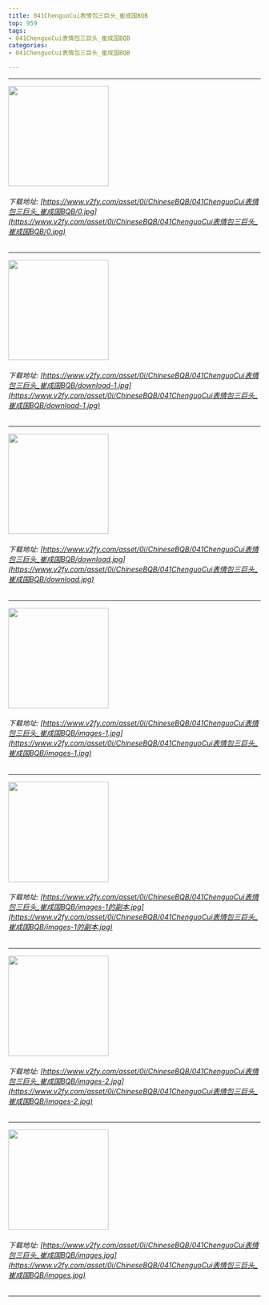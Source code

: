 ```yaml
---
title: 041ChenguoCui表情包三巨头_崔成国BQB
top: 959
tags:
- 041ChenguoCui表情包三巨头_崔成国BQB
categories:
- 041ChenguoCui表情包三巨头_崔成国BQB

---
```


------

<!-- more -->

<img height='200px' style='height:200px;'  src='/ChineseBQB/images/loading.png' data-original='https://www.v2fy.com/asset/0i/ChineseBQB/041ChenguoCui表情包三巨头_崔成国BQB/0.jpg' /><br/><h6>下载地址: [https://www.v2fy.com/asset/0i/ChineseBQB/041ChenguoCui表情包三巨头_崔成国BQB/0.jpg](https://www.v2fy.com/asset/0i/ChineseBQB/041ChenguoCui表情包三巨头_崔成国BQB/0.jpg)</h6><hr/><img height='200px' style='height:200px;'  src='/ChineseBQB/images/loading.png' data-original='https://www.v2fy.com/asset/0i/ChineseBQB/041ChenguoCui表情包三巨头_崔成国BQB/download-1.jpg' /><br/><h6>下载地址: [https://www.v2fy.com/asset/0i/ChineseBQB/041ChenguoCui表情包三巨头_崔成国BQB/download-1.jpg](https://www.v2fy.com/asset/0i/ChineseBQB/041ChenguoCui表情包三巨头_崔成国BQB/download-1.jpg)</h6><hr/><img height='200px' style='height:200px;'  src='/ChineseBQB/images/loading.png' data-original='https://www.v2fy.com/asset/0i/ChineseBQB/041ChenguoCui表情包三巨头_崔成国BQB/download.jpg' /><br/><h6>下载地址: [https://www.v2fy.com/asset/0i/ChineseBQB/041ChenguoCui表情包三巨头_崔成国BQB/download.jpg](https://www.v2fy.com/asset/0i/ChineseBQB/041ChenguoCui表情包三巨头_崔成国BQB/download.jpg)</h6><hr/><img height='200px' style='height:200px;'  src='/ChineseBQB/images/loading.png' data-original='https://www.v2fy.com/asset/0i/ChineseBQB/041ChenguoCui表情包三巨头_崔成国BQB/images-1.jpg' /><br/><h6>下载地址: [https://www.v2fy.com/asset/0i/ChineseBQB/041ChenguoCui表情包三巨头_崔成国BQB/images-1.jpg](https://www.v2fy.com/asset/0i/ChineseBQB/041ChenguoCui表情包三巨头_崔成国BQB/images-1.jpg)</h6><hr/><img height='200px' style='height:200px;'  src='/ChineseBQB/images/loading.png' data-original='https://www.v2fy.com/asset/0i/ChineseBQB/041ChenguoCui表情包三巨头_崔成国BQB/images-1的副本.jpg' /><br/><h6>下载地址: [https://www.v2fy.com/asset/0i/ChineseBQB/041ChenguoCui表情包三巨头_崔成国BQB/images-1的副本.jpg](https://www.v2fy.com/asset/0i/ChineseBQB/041ChenguoCui表情包三巨头_崔成国BQB/images-1的副本.jpg)</h6><hr/><img height='200px' style='height:200px;'  src='/ChineseBQB/images/loading.png' data-original='https://www.v2fy.com/asset/0i/ChineseBQB/041ChenguoCui表情包三巨头_崔成国BQB/images-2.jpg' /><br/><h6>下载地址: [https://www.v2fy.com/asset/0i/ChineseBQB/041ChenguoCui表情包三巨头_崔成国BQB/images-2.jpg](https://www.v2fy.com/asset/0i/ChineseBQB/041ChenguoCui表情包三巨头_崔成国BQB/images-2.jpg)</h6><hr/><img height='200px' style='height:200px;'  src='/ChineseBQB/images/loading.png' data-original='https://www.v2fy.com/asset/0i/ChineseBQB/041ChenguoCui表情包三巨头_崔成国BQB/images.jpg' /><br/><h6>下载地址: [https://www.v2fy.com/asset/0i/ChineseBQB/041ChenguoCui表情包三巨头_崔成国BQB/images.jpg](https://www.v2fy.com/asset/0i/ChineseBQB/041ChenguoCui表情包三巨头_崔成国BQB/images.jpg)</h6><hr/>